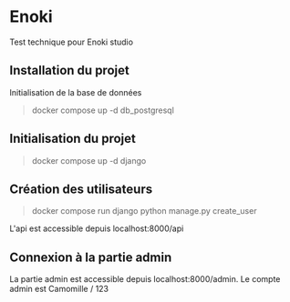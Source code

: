 # Enoki
Test technique pour Enoki studio

## Installation du projet
Initialisation de la base de données

> docker compose up -d db_postgresql

## Initialisation du projet

> docker compose up -d django

## Création des utilisateurs

> docker compose run django python manage.py create_user

L'api est accessible depuis localhost:8000/api

## Connexion à la partie admin

La partie admin est accessible depuis localhost:8000/admin. Le compte admin est Camomille / 123
